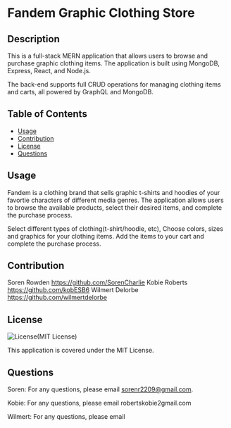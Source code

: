
# Fandem Graphic Clothing Store

## Description
This is a full-stack MERN application that allows users to browse and purchase graphic clothing items. The application is built using MongoDB, Express, React, and Node.js.

The back-end supports full CRUD operations for managing clothing items and carts, all powered by GraphQL and MongoDB.

## Table of Contents
- [Usage](#usage)
- [Contribution](#contribution)
- [License](#license)
- [Questions](#questions)

## Usage
Fandem is a clothing brand that sells graphic t-shirts and hoodies of your favortie characters of different media genres. The application allows users to browse the available products, select their desired items, and complete the purchase process.

 Select different types of clothing(t-shirt/hoodie, etc), 
 Choose colors, sizes and graphics for your clothing items.
 Add the items to your cart and complete the purchase process.

## Contribution
Soren Rowden https://github.com/SorenCharlie
Kobie Roberts https://github.com/kobESB6
Wilmert Delorbe https://github.com/wilmertdelorbe

## License
![License](https://img.shields.io/badge/License-MIT-yellow.svg)(MIT License)

This application is covered under the MIT License.

## Questions
Soren: 
For any questions, please email sorenr2209@gmail.com.

Kobie:
For any questions, please email robertskobie2gmail.com

Wilmert:
For any questions, please email
